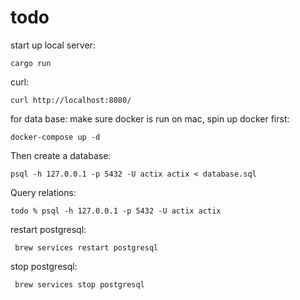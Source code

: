 # todo
start up local server:
```
cargo run
```
curl:
```
curl http://localhost:8080/
```

for data base:
make sure docker is run on mac, spin up docker first:
```
docker-compose up -d
```

Then create a database:
```
psql -h 127.0.0.1 -p 5432 -U actix actix < database.sql
```
Query relations:
```
todo % psql -h 127.0.0.1 -p 5432 -U actix actix  
```

restart postgresql:
```
 brew services restart postgresql
```

stop postgresql:
```
 brew services stop postgresql
```

